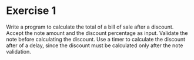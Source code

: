 # Exercise 1

Write a program to calculate the total of a bill of sale after a discount.
Accept the note amount and the discount percentage as input. Validate the note
before calculating the discount. Use a timer to calculate the discount after
of a delay, since the discount must be calculated only after the
note validation.